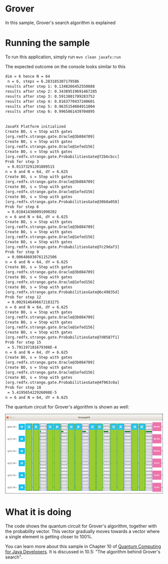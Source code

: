 # Grover

In this sample, Grover's search algorithm is explained

# Running the sample

To run this application, simply run
`mvn clean javafx:run`

The expected outcome on the console looks similar to this

```
dim = 6 hence N = 64
 n = 6, steps = 6.283185307179586
results after step 1: 0.1348266452550888
results after step 2: 0.34389519691467285
results after step 3: 0.5913801789283752
results after step 4: 0.8163770437240601
results after step 5: 0.9635154604911804
results after step 6: 0.9965861439704895


JavaFX Platform initialized
Create BO, s = Step with gates [org.redfx.strange.gate.Oracle@3b084709]
Create BO, s = Step with gates [org.redfx.strange.gate.Oracle@1efed156]
Create BO, s = Step with gates [org.redfx.strange.gate.ProbabilitiesGate@72b6cbcc]
Prob for step 3
 = 0.01373291201889515
n = 6 and N = 64, dY = 6.625
Create BO, s = Step with gates [org.redfx.strange.gate.Oracle@3b084709]
Create BO, s = Step with gates [org.redfx.strange.gate.Oracle@1efed156]
Create BO, s = Step with gates [org.redfx.strange.gate.ProbabilitiesGate@30b8a058]
Prob for step 6
 = 0.010414360091090202
n = 6 and N = 64, dY = 6.625
Create BO, s = Step with gates [org.redfx.strange.gate.Oracle@3b084709]
Create BO, s = Step with gates [org.redfx.strange.gate.Oracle@1efed156]
Create BO, s = Step with gates [org.redfx.strange.gate.ProbabilitiesGate@7c29daf3]
Prob for step 9
 = 0.006486030761152506
n = 6 and N = 64, dY = 6.625
Create BO, s = Step with gates [org.redfx.strange.gate.Oracle@3b084709]
Create BO, s = Step with gates [org.redfx.strange.gate.Oracle@1efed156]
Create BO, s = Step with gates [org.redfx.strange.gate.ProbabilitiesGate@6c49835d]
Prob for step 12
 = 0.0029146496672183275
n = 6 and N = 64, dY = 6.625
Create BO, s = Step with gates [org.redfx.strange.gate.Oracle@3b084709]
Create BO, s = Step with gates [org.redfx.strange.gate.Oracle@1efed156]
Create BO, s = Step with gates [org.redfx.strange.gate.ProbabilitiesGate@7d0587f1]
Prob for step 15
 = 5.791197181679308E-4
n = 6 and N = 64, dY = 6.625
Create BO, s = Step with gates [org.redfx.strange.gate.Oracle@3b084709]
Create BO, s = Step with gates [org.redfx.strange.gate.Oracle@1efed156]
Create BO, s = Step with gates [org.redfx.strange.gate.ProbabilitiesGate@4f063c0a]
Prob for step 18
 = 5.419565422926098E-5
n = 6 and N = 64, dY = 6.625

```

The quantum circuit for Grover's algorithm is shown as well:

![grover](../../resources/ch10-grover.png)



# What it is doing

The code shows the quantum circuit for Grover's algorithm, together with the probability vector. This vector
gradually moves towards a vector where a single element is getting closer to 100%.

You can learn more about this sample in Chapter 10 of [Quantum Computing for Java Developers](https://www.manning.com/books/quantum-computing-for-java-developers?a_aid=quantumjava&a_bid=e5166ab9). It is discussed in 10.5: "The algorithm behind Grover's search".
